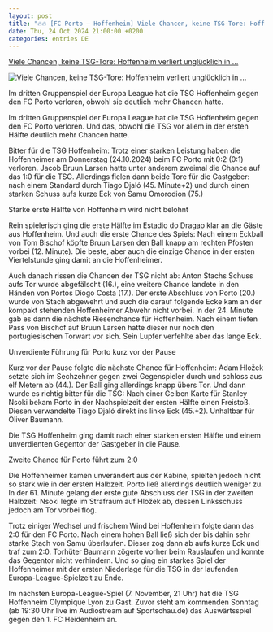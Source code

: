 ```yaml
---
layout: post
title: "🔥🔥 [FC Porto – Hoffenheim] Viele Chancen, keine TSG-Tore: Hoffenheim verliert unglücklich in ..."
date: Thu, 24 Oct 2024 21:00:00 +0200
categories: entries DE
---
```

[Viele Chancen, keine TSG-Tore: Hoffenheim verliert unglücklich in ...](https://www.swr.de/sport/fussball/1899-hoffenheim/europa-league-porto-hoffenheim-100.html)

![Viele Chancen, keine TSG-Tore: Hoffenheim verliert unglücklich in ...](https://www.swr.de/sport/fussball/1899-hoffenheim/1729803233052%2Cnsoki-100~_v-16x9@2dL_-6c42aff4e68b43c7868c3240d3ebfa29867457da.jpg)

Im dritten Gruppenspiel der Europa League hat die TSG Hoffenheim gegen den FC Porto verloren, obwohl sie deutlich mehr Chancen hatte.

Im dritten Gruppenspiel der Europa League hat die TSG Hoffenheim gegen den FC Porto verloren. Und das, obwohl die TSG vor allem in der ersten Hälfte deutlich mehr Chancen hatte.

Bitter für die TSG Hoffenheim: Trotz einer starken Leistung haben die Hoffenheimer am Donnerstag (24.10.2024) beim FC Porto mit 0:2 (0:1) verloren. Jacob Bruun Larsen hatte unter anderem zweimal die Chance auf das 1:0 für die TSG. Allerdings fielen dann beide Tore für die Gastgeber: nach einem Standard durch Tiago Djaló (45. Minute+2) und durch einen starken Schuss aufs kurze Eck von Samu Omorodion (75.)

Starke erste Hälfte von Hoffenheim wird nicht belohnt

Rein spielerisch ging die erste Hälfte im Estadio do Dragao klar an die Gäste aus Hoffenheim. Und auch die erste Chance des Spiels: Nach einem Eckball von Tom Bischof köpfte Bruun Larsen den Ball knapp am rechten Pfosten vorbei (12. Minute). Die beste, aber auch die einzige Chance in der ersten Viertelstunde ging damit an die Hoffenheimer.

Auch danach rissen die Chancen der TSG nicht ab: Anton Stachs Schuss aufs Tor wurde abgefälscht (16.), eine weitere Chance landete in den Händen von Portos Diogo Costa (17.). Der erste Abschluss von Porto (20.) wurde von Stach abgewehrt und auch die darauf folgende Ecke kam an der kompakt stehenden Hoffenheimer Abwehr nicht vorbei. In der 24. Minute gab es dann die nächste Riesenchance für Hoffenheim. Nach einem tiefen Pass von Bischof auf Bruun Larsen hatte dieser nur noch den portugiesischen Torwart vor sich. Sein Lupfer verfehlte aber das lange Eck.

Unverdiente Führung für Porto kurz vor der Pause

Kurz vor der Pause folgte die nächste Chance für Hoffenheim: Adam Hložek setzte sich im Sechzehner gegen zwei Gegenspieler durch und schloss aus elf Metern ab (44.). Der Ball ging allerdings knapp übers Tor. Und dann wurde es richtig bitter für die TSG: Nach einer Gelben Karte für Stanley Nsoki bekam Porto in der Nachspielzeit der ersten Hälfte einen Freistoß. Diesen verwandelte Tiago Djaló direkt ins linke Eck (45.+2). Unhaltbar für Oliver Baumann.

Die TSG Hoffenheim ging damit nach einer starken ersten Hälfte und einem unverdienten Gegentor der Gastgeber in die Pause.

Zweite Chance für Porto führt zum 2:0

Die Hoffenheimer kamen unverändert aus der Kabine, spielten jedoch nicht so stark wie in der ersten Halbzeit. Porto ließ allerdings deutlich weniger zu. In der 61. Minute gelang der erste gute Abschluss der TSG in der zweiten Halbzeit: Nsoki legte im Strafraum auf Hložek ab, dessen Linksschuss jedoch am Tor vorbei flog.

Trotz einiger Wechsel und frischem Wind bei Hoffenheim folgte dann das 2:0 für den FC Porto. Nach einem hohen Ball ließ sich der bis dahin sehr starke Stach von Samu überlaufen. Dieser zog dann ab aufs kurze Eck und traf zum 2:0. Torhüter Baumann zögerte vorher beim Rauslaufen und konnte das Gegentor nicht verhindern. Und so ging ein starkes Spiel der Hoffenheimer mit der ersten Niederlage für die TSG in der laufenden Europa-League-Spielzeit zu Ende.

Im nächsten Europa-League-Spiel (7. November, 21 Uhr) hat die TSG Hoffenheim Olympique Lyon zu Gast. Zuvor steht am kommenden Sonntag (ab 19:30 Uhr live im Audiostream auf Sportschau.de) das Auswärtsspiel gegen den 1. FC Heidenheim an.

